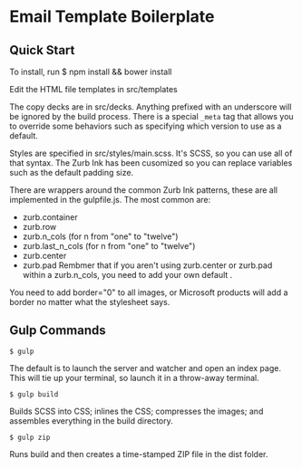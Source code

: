 Email Template Boilerplate
==========================

Quick Start
------------

To install, run
    $ npm install && bower install

Edit the HTML file templates in src/templates

The copy decks are in src/decks. Anything prefixed with an underscore
will be ignored by the build process. There is a special `_meta` tag
that allows you to override some behaviors such as specifying which
version to use as a default.

Styles are specified in src/styles/main.scss. It's SCSS, so you can
use all of that syntax. The Zurb Ink has been cusomized so you can
replace variables such as the default padding size.

There are wrappers around the common Zurb Ink patterns,
these are all implemented in the gulpfile.js. The most
common are:
  * zurb.container
  * zurb.row
  * zurb.n_cols (for n from "one" to "twelve")
  * zurb.last_n_cols (for n from "one" to "twelve")
  * zurb.center
  * zurb.pad
Rembmer that if you aren't using zurb.center or zurb.pad within a zurb.n_cols,
you need to add your own default <td>.

You need to add border="0" to all images, or Microsoft products will add
a border no matter what the stylesheet says.

Gulp Commands
-------------

    $ gulp
The default is to launch the server and watcher and open an index page.
This will tie up your terminal, so launch it in a throw-away terminal.

    $ gulp build
Builds SCSS into CSS; inlines the CSS; compresses the images; and assembles
everything in the build directory.

    $ gulp zip
Runs build and then creates a time-stamped ZIP file in the dist folder.
